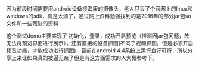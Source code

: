 因为前段时间需要用android设备接海康的摄像头，老大只丢了个官网上的linux和windows的sdk，真是太烦了，通过网上资料勉强找到的是2016年的部分jar包so文件和一些残缺的资料

这个测试demo主要实现了 初始化，登录，成功开启预览（推测因jar包问题，故无法将预览界面进行展示），还有直接的设备抓图(不同于视频抓图，但是必须开启预览功能，才能成功进行抓图)，目前在android 4.4系统上运行良好可行，所以分享上来让如果真的被逼无奈了但是有这方面需求的人大概参考下。
